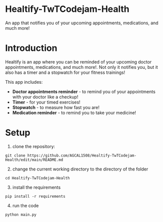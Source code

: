 # Healtify-TwTCodejam-Health
An app that notifies you of your upcoming appointments, medications, and much more!

# Introduction
Healtify is an app where you can be reminded of your upcoming doctor appointments, medications, and much more!.  Not only it notifies you, but it also has a timer and a stopwatch for your fitness trainings!

This app includes:
- **Doctor appointments reminder** - to remind you of your appointments with your doctor like a checkup!
- **Timer** - for your timed exercises!
- **Stopwatch** - to measure how fast you are!
- **Medication reminder** - to remind you to take your medicine!

# Setup
1. clone the repository:
```
git clone https://github.com/AGCAL1508/Healtify-TwTCodejam-Health/edit/main/README.md
```
2. change the current working directory to the directory of the folder
```
cd Healtify-TwTCodejam-Health
```
3. install the requirements
```
pip install -r requirements
```
4. run the code
```
python main.py
```
